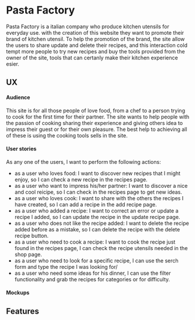 # Pasta Factory

Pasta Factory is a italian company who produce kitchen utensils for everyday use. with the creation of this website they want to promote their brand
of kitchen utensil.
To help the promotion of the brand, the site allow the users to share update and delete their recipes, and this interaction cold tempt more people 
to try new recipes and buy the tools provided from the owner of the site, tools that can certanly make their kitchen experience esier.

## UX 

#### Audience

This site is for all those people of love food, from a chef to a person trying to cook for the first time for their partner. The site wants 
to help people with the passion of cooking sharing their experience and giving others idea to impress their guest or for their own pleasure.
The best help to achieving all of these is using the cooking tools sells in the site.

#### User stories

As any one of the users, I want to perform the following actions:

* as a user who loves food: I want to discover new recipes that I might enjoy, so I can check a new recipe in the recipes page.
* as a user who want to impress his/her partner: I want to discover a nice and cool reicipe, so I can check in the recipes page to get new ideas.
* as a user who loves cook: I want to share with the others the recipes I have created, so I can add a recipe in the add recipe page.
* as a user who added a recipe: I want to correct an error or update a recipe I added, so I can update the recipe in the update recipe page.
* as a user who does not like the recipe added: I want to delete the recipe added before as a mistake, so I can delete the recipe with the delete recipe button.
* as a user who need to cook a recipe: I want to cook the recipe just found in the recipes page, I can check the recipe utensils needed in the shop page. 
* as a user who need to look for a specific recipe, I can use the serch form and type the recipe I was looking for/
* as a user who need some ideas for his dinner, I can use the filter functionality and grab the recipes for categories or for difficulty.

#### Mockups



## Features
